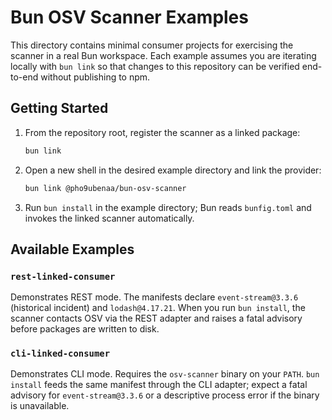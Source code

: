 # Bun OSV Scanner Examples

This directory contains minimal consumer projects for exercising the scanner in a real Bun workspace. Each example assumes you are iterating locally with `bun link` so that changes to this repository can be verified end-to-end without publishing to npm.

## Getting Started

1. From the repository root, register the scanner as a linked package:
   ```bash
   bun link
   ```
2. Open a new shell in the desired example directory and link the provider:
   ```bash
   bun link @pho9ubenaa/bun-osv-scanner
   ```
3. Run `bun install` in the example directory; Bun reads `bunfig.toml` and invokes the linked scanner automatically.

## Available Examples

### `rest-linked-consumer`

Demonstrates REST mode. The manifests declare `event-stream@3.3.6` (historical incident) and `lodash@4.17.21`. When you run `bun install`, the scanner contacts OSV via the REST adapter and raises a fatal advisory before packages are written to disk.

### `cli-linked-consumer`

Demonstrates CLI mode. Requires the `osv-scanner` binary on your `PATH`. `bun install` feeds the same manifest through the CLI adapter; expect a fatal advisory for `event-stream@3.3.6` or a descriptive process error if the binary is unavailable.
